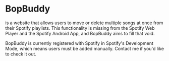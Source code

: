 # BopBuddy
is a website that allows users to move or delete multiple songs at once from their Spotify playlists. This functionality is missing from the Spotify Web Player and the Spotify Android App, and BopBuddy aims to fill that void.

BopBuddy is currently registered with Spotify in Spotify's Development Mode, which means users must be added manually. Contact me if you'd like to check it out.
